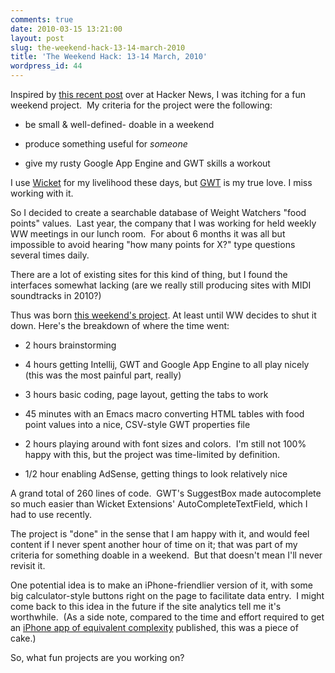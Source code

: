 ```yaml
---
comments: true
date: 2010-03-15 13:21:00
layout: post
slug: the-weekend-hack-13-14-march-2010
title: 'The Weekend Hack: 13-14 March, 2010'
wordpress_id: 44
---
```


Inspired by [this recent post](http://news.ycombinator.com/item?id=1133613) over at Hacker News, I was itching for a fun weekend project.  My criteria for the project were the following:






	
  * be small & well-defined- doable in a weekend

	
  * produce something useful for _someone_

	
  * give my rusty Google App Engine and GWT skills a workout







I use [Wicket](http://wicket.apache.org/) for my livelihood these days, but [GWT](http://code.google.com/webtoolkit/) is my true love. I miss working with it.







So I decided to create a searchable database of Weight Watchers "food points" values.  Last year, the company that I was working for held weekly WW meetings in our lunch room.  For about 6 months it was all but impossible to avoid hearing "how many points for X?" type questions several times daily.




There are a lot of existing sites for this kind of thing, but I found the interfaces somewhat lacking (are we really still producing sites with MIDI soundtracks in 2010?)




Thus was born [this weekend's project](http://slimpoints.appspot.com/). At least until WW decides to shut it down. Here's the breakdown of where the time went:








	
  * 2 hours brainstorming

	
  * 4 hours getting Intellij, GWT and Google App Engine to all play nicely (this was the most painful part, really)

	
  * 3 hours basic coding, page layout, getting the tabs to work

	
  * 45 minutes with an Emacs macro converting HTML tables with food point values into a nice, CSV-style GWT properties file

	
  * 2 hours playing around with font sizes and colors.  I'm still not 100% happy with this, but the project was time-limited by definition.

	
  * 1/2 hour enabling AdSense, getting things to look relatively nice







A grand total of 260 lines of code.  GWT's SuggestBox made autocomplete so much easier than Wicket Extensions' AutoCompleteTextField, which I had to use recently.










The project is "done" in the sense that I am happy with it, and would feel content if I never spent another hour of time on it; that was part of my criteria for something doable in a weekend.  But that doesn't mean I'll never revisit it.




One potential idea is to make an iPhone-friendlier version of it, with some big calculator-style buttons right on the page to facilitate data entry.  I might come back to this idea in the future if the site analytics tell me it's worthwhile.  (As a side note, compared to the time and effort required to get an [iPhone app of equivalent complexity](http://itunes.apple.com/us/app/another-tip-calculator-yatc/id316488754?mt=8) published, this was a piece of cake.)




So, what fun projects are you working on?

